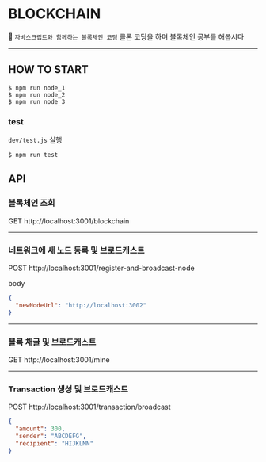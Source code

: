 # BLOCKCHAIN

📖 `자바스크립트와 함께하는 블록체인 코딩` 클론 코딩을 하며 블록체인 공부를 해봅시다

---

## HOW TO START

```
$ npm run node_1
$ npm run node_2
$ npm run node_3
```

### test

`dev/test.js` 실행

```
$ npm run test
```

## API

### 블록체인 조회

GET http://localhost:3001/blockchain

---

### 네트워크에 새 노드 등록 및 브로드캐스트

POST http://localhost:3001/register-and-broadcast-node

body

```json
{
  "newNodeUrl": "http://localhost:3002"
}
```

---

### 블록 채굴 및 브로드캐스트

GET http://localhost:3001/mine

---

### Transaction 생성 및 브로드캐스트

POST http://localhost:3001/transaction/broadcast

```json
{
  "amount": 300,
  "sender": "ABCDEFG",
  "recipient": "HIJKLMN"
}
```
